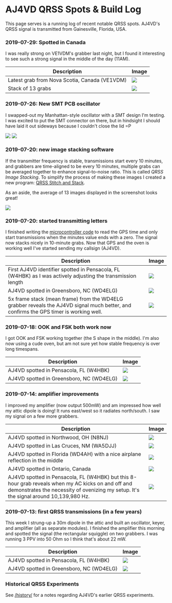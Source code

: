 # AJ4VD QRSS Spots & Build Log

This page serves is a running log of recent notable QRSS spots. AJ4VD's QRSS signal is transmitted from Gainesville, Florida, USA. 

### 2019-07-29: Spotted in Canada

I was really strong on VE1VDM's grabber last night, but I found it interesting to see such a strong signal in the middle of the day (11AM).

Description | Image
---|---
Latest grab from Nova Scotia, Canada (VE1VDM) | ![](2019-07-29/VE1VDM.1907290830.35415d51dc.jpg)
Stack of 13 grabs | ![](2019-07-29/VE1VDM.1907290940.jpg)

### 2019-07-26: New SMT PCB oscillator

I swapped-out my Manhattan-style oscillator with a SMT design I'm testing. I was excited to put the SMT connector on there, but in hindsight I should have laid it out sideways because I couldn't close the lid =P

![](/builds/oscillator/photos/2019-07-26-b.JPG)
![](/builds/oscillator/photos/2019-07-26-d.JPG)

### 2019-07-20: new image stacking software
If the transmitter frequency is stable, transmissions start every 10 minutes, and grabbers are time-aligned to be every 10 minutes, multiple grabs can be averaged together to enhance signal-to-noise ratio. This is called _QRSS Image Stacking_. To simplify the process of making these images I created a new program: [QRSS Stitch and Stack](https://github.com/swharden/QRSS-Stich-and-Stack).

As an aside, the average of 13 images displayed in the screenshot looks great!

![](/spots/2019-07-20/qrss-stitch-and-stack-screenshot.jpg)

### 2019-07-20: started transmitting letters
I finished writing the [microcontroller code](/builds/keyer/) to read the GPS time and only start transmissions when the minutes value ends with a zero. The signal now stacks nicely in 10-minute grabs. Now that GPS and the oven is working well I've started sending my callsign (AJ4VD).

Description | Image
---|---
First AJ4VD identifier spotted in Pensacola, FL (W4HBK) as I was actively adjusting the transmission length | ![](/spots/2019-07-20/W4HBK-first-callsign.jpg)
AJ4VD spotted in Greensboro, NC (WD4ELG) | ![](/spots/2019-07-20/WD4ELG-first-callsign.jpg)
5x frame stack (mean frame) from the WD4ELG grabber reveals the AJ4VD signal much better, and confirms the GPS timer is working well. | ![](/spots/2019-07-20/WD4ELG-5x-stack.jpg)


### 2019-07-18: OOK and FSK both work now
I got OOK and FSK working together (the S shape in the middle). I'm also now using a cude oven, but am not sure yet how stable frequency is over long timespans.

Description | Image
---|---
AJ4VD spotted in Pensacola, FL (W4HBK) | ![](/spots/2019-07-18/W4HBK-OOK.jpg)
AJ4VD spotted in Greensboro, NC (WD4ELG) | ![](/spots/2019-07-19/WD4ELG-Greensboro-NC-OOK.jpg)

### 2019-07-14: amplifier improvements

I improved my amplifier (now output 500mW) and am impressed how well my attic dipole is doing! It runs east/west so it radiates north/south. I saw my signal on a few more grabbers.

Description | Image
---|---
AJ4VD spotted in Northwood, OH (N8NJ) | ![](/spots/2019-07-14/N8NJ-Northwood-OH-USA.jpg)
AJ4VD spotted in Las Cruces, NM (WA5DJJ) | ![](/spots/2019-07-14/WA5DJJ-LasCruces-NM-USA.jpg)
AJ4VD spotted in Florida (WD4AH) with a nice airplane reflection in the middle | ![](/spots/2019-07-14/WD4AH-FL-USA.jpg)
AJ4VD spotted in Ontario, Canada | ![](/spots/2019-07-14/VA3ROM-Ontario-Canada.jpg)
AJ4VD spotted in Pensacola, FL (W4HBK) but this 8-hour grab reveals when my AC kicks on and off and demonstrates the necessity of ovenizing my setup. It's the signal around 10,139,980 Hz. | ![](/spots/2019-07-14/W4HBK-Pensacola-FL-USA-unstable.jpg)

### 2019-07-13: first QRSS transmissions (in a few years)

This week I strung-up a 30m dipole in the attic and built an oscillator, keyer, and amplifier (all as separate modules). I finished the amplifier this morning and spotted the signal (the rectangular squiggle) on two grabbers. I was running 3 PPV into 50 Ohm so I think that's about 22 mW.

Description | Image
---|---
AJ4VD spotted in Pensacola, FL (W4HBK) | ![](/spots/2019-07-13/W4HBK-Pensacola-FL-USA.jpg)
AJ4VD spotted in Greensboro, NC (WD4ELG) | ![](/spots/2019-07-13/WD4ELG-Greensboro-NC-USA.jpg)

### Historical QRSS Experiments
See [/history/](/history/) for a notes regarding AJ4VD's earlier QRSS experiments.

